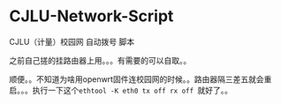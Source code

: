 # CJLU-Network-Script
CJLU（计量）校园网 自动拨号 脚本

之前自己搓的挂路由器上用。。。有需要的可以自取。。

顺便。。不知道为啥用openwrt固件连校园网的时候。。路由器隔三差五就会重启。。。执行一下这个`ethtool -K eth0 tx off rx off
`就好了。。

